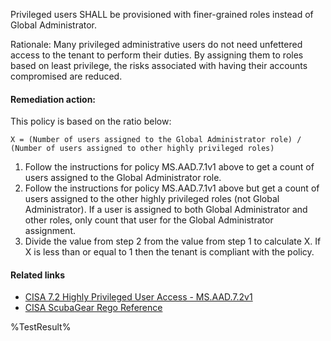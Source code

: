 Privileged users SHALL be provisioned with finer-grained roles instead of Global Administrator.

Rationale: Many privileged administrative users do not need unfettered access to the tenant to perform their duties. By assigning them to roles based on least privilege, the risks associated with having their accounts compromised are reduced.

#### Remediation action:

This policy is based on the ratio below:

`X = (Number of users assigned to the Global Administrator role) / (Number of users assigned to other highly privileged roles)`

1. Follow the instructions for policy MS.AAD.7.1v1 above to get a count of users assigned to the Global Administrator role.
2. Follow the instructions for policy MS.AAD.7.1v1 above but get a count of users assigned to the other highly privileged roles (not Global Administrator). If a user is assigned to both Global Administrator and other roles, only count that user for the Global Administrator assignment.
3. Divide the value from step 2 from the value from step 1 to calculate X. If X is less than or equal to 1 then the tenant is compliant with the policy.

#### Related links

* [CISA 7.2 Highly Privileged User Access - MS.AAD.7.2v1](https://github.com/cisagov/ScubaGear/blob/main/PowerShell/ScubaGear/baselines/aad.md#msaad72v1)
* [CISA ScubaGear Rego Reference](https://github.com/cisagov/ScubaGear/blob/main/PowerShell/ScubaGear/Rego/AADConfig.rego#L792)

<!--- Results --->
%TestResult%
